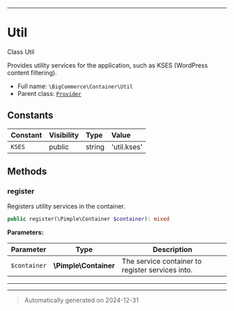 ***

# Util

Class Util

Provides utility services for the application, such as KSES (WordPress content filtering).

* Full name: `\BigCommerce\Container\Util`
* Parent class: [`Provider`](./classes/BigCommerce/Container/Provider.md)


## Constants

| Constant | Visibility | Type | Value |
|:---------|:-----------|:-----|:------|
|`KSES`|public|string|&#039;util.kses&#039;|


## Methods


### register

Registers utility services in the container.

```php
public register(\Pimple\Container $container): mixed
```








**Parameters:**

| Parameter | Type | Description |
|-----------|------|-------------|
| `$container` | **\Pimple\Container** | The service container to register services into. |





***


***
> Automatically generated on 2024-12-31
